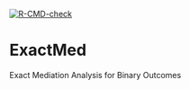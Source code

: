 <!-- badges: start -->
  [![R-CMD-check](https://github.com/caubm/ExactMed/actions/workflows/R-CMD-check.yaml/badge.svg)](https://github.com/caubm/ExactMed/actions/workflows/R-CMD-check.yaml)
  <!-- badges: end -->


# ExactMed
Exact Mediation Analysis for Binary Outcomes


